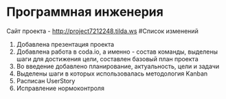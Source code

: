 # Программная инженерия
Сайт проекта - http://project7212248.tilda.ws
#Список изменений
1. Добавлена презентация проекта
2. Добавлена работа в coda.io, а именно - состав команды, выделены шаги для достижения цели, 
составлен базовый план проекта
3. Во введение добавлено планирование, актуальность, цели и задачи
4. Выделены шаги в которых использовалась методология Kanban
5. Расписан UserStory
6. Исправление нормоконтроля

